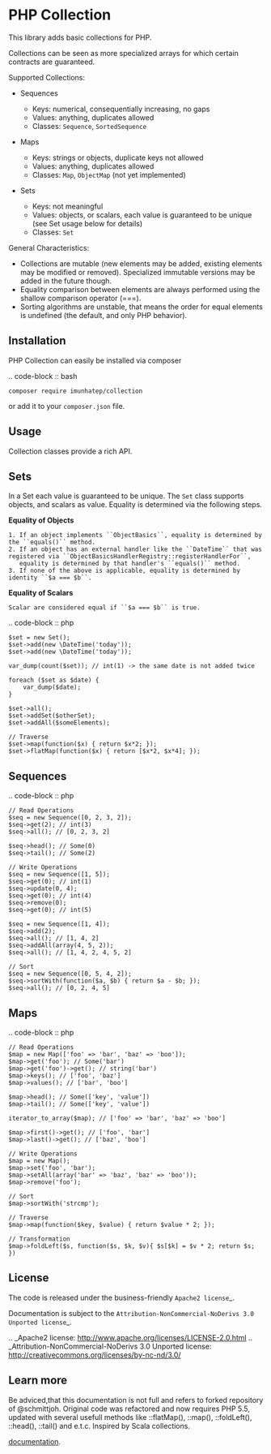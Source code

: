 PHP Collection
==============
This library adds basic collections for PHP.

Collections can be seen as more specialized arrays for which certain contracts are guaranteed.

Supported Collections:

- Sequences

  - Keys: numerical, consequentially increasing, no gaps
  - Values: anything, duplicates allowed
  - Classes: ``Sequence``, ``SortedSequence``


- Maps

  - Keys: strings or objects, duplicate keys not allowed
  - Values: anything, duplicates allowed
  - Classes: ``Map``, ``ObjectMap`` (not yet implemented)


- Sets

  - Keys: not meaningful
  - Values: objects, or scalars, each value is guaranteed to be unique (see Set usage below for details)
  - Classes: ``Set``

General Characteristics:

- Collections are mutable (new elements may be added, existing elements may be modified or removed). Specialized
  immutable versions may be added in the future though.
- Equality comparison between elements are always performed using the shallow comparison operator (===).
- Sorting algorithms are unstable, that means the order for equal elements is undefined (the default, and only PHP behavior).


Installation
------------
PHP Collection can easily be installed via composer

.. code-block :: bash

    composer require imunhatep/collection

or add it to your ``composer.json`` file.

Usage
-----
Collection classes provide a rich API.

Sets
-----
In a Set each value is guaranteed to be unique. The ``Set`` class supports objects, and scalars as value. Equality
is determined via the following steps.

**Equality of Objects**

    1. If an object implements ``ObjectBasics``, equality is determined by the ``equals()`` method.
    2. If an object has an external handler like the ``DateTime`` that was registered via ``ObjectBasicsHandlerRegistry::registerHandlerFor``,
       equality is determined by that handler's ``equals()`` method.
    3. If none of the above is applicable, equality is determined by identity ``$a === $b``.

**Equality of Scalars**

    Scalar are considered equal if ``$a === $b`` is true.


.. code-block :: php

    $set = new Set();
    $set->add(new \DateTime('today'));
    $set->add(new \DateTime('today'));

    var_dump(count($set)); // int(1) -> the same date is not added twice

    foreach ($set as $date) {
        var_dump($date);
    }

    $set->all();
    $set->addSet($otherSet);
    $set->addAll($someElements);

    // Traverse
    $set->map(function($x) { return $x*2; });
    $set->flatMap(function($x) { return [$x*2, $x*4]; });


Sequences
---------

.. code-block :: php

    // Read Operations
    $seq = new Sequence([0, 2, 3, 2]);
    $seq->get(2); // int(3)
    $seq->all(); // [0, 2, 3, 2]

    $seq->head(); // Some(0)
    $seq->tail(); // Some(2)

    // Write Operations
    $seq = new Sequence([1, 5]);
    $seq->get(0); // int(1)
    $seq->update(0, 4);
    $seq->get(0); // int(4)
    $seq->remove(0);
    $seq->get(0); // int(5)

    $seq = new Sequence([1, 4]);
    $seq->add(2);
    $seq->all(); // [1, 4, 2]
    $seq->addAll(array(4, 5, 2));
    $seq->all(); // [1, 4, 2, 4, 5, 2]

    // Sort
    $seq = new Sequence([0, 5, 4, 2]);
    $seq->sortWith(function($a, $b) { return $a - $b; });
    $seq->all(); // [0, 2, 4, 5]

Maps
----

.. code-block :: php

    // Read Operations
    $map = new Map(['foo' => 'bar', 'baz' => 'boo']);
    $map->get('foo'); // Some('bar')
    $map->get('foo')->get(); // string('bar')
    $map->keys(); // ['foo', 'baz']
    $map->values(); // ['bar', 'boo']

    $map->head(); // Some(['key', 'value'])
    $map->tail(); // Some(['key', 'value'])

    iterator_to_array($map); // ['foo' => 'bar', 'baz' => 'boo']

    $map->first()->get(); // ['foo', 'bar']
    $map->last()->get(); // ['baz', 'boo']

    // Write Operations
    $map = new Map();
    $map->set('foo', 'bar');
    $map->setAll(array('bar' => 'baz', 'baz' => 'boo'));
    $map->remove('foo');

    // Sort
    $map->sortWith('strcmp');

    // Traverse
    $map->map(function($key, $value) { return $value * 2; });
    
    // Transformation
    $map->foldLeft($s, function($s, $k, $v){ $s[$k] = $v * 2; return $s; })


License
-------

The code is released under the business-friendly `Apache2 license`_.

Documentation is subject to the `Attribution-NonCommercial-NoDerivs 3.0 Unported
license`_.

.. _Apache2 license: http://www.apache.org/licenses/LICENSE-2.0.html
.. _Attribution-NonCommercial-NoDerivs 3.0 Unported license: http://creativecommons.org/licenses/by-nc-nd/3.0/



Learn more
-----------
Be adviced,that this documentation is not full and refers to forked repository of @schmittjoh. Original code was refactored and now requires PHP 5.5, updated with several usefull methods like ::flatMap(), ::map(), ::foldLeft(), ::head(), ::tail()  and e.t.c. Inspired by Scala collections.

[documentation](http://jmsyst.com/libs/php-collection).
